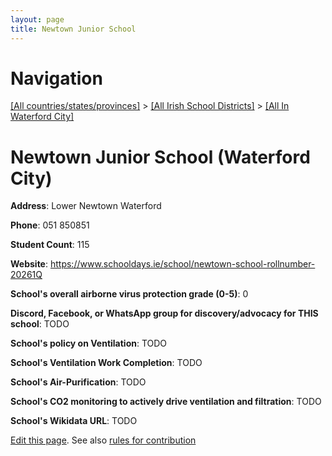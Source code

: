```yaml
---
layout: page
title: Newtown Junior School
---
```

# Navigation

[[All countries/states/provinces]](../../..) > [[All Irish School Districts]](../..) > [[All In Waterford City]](..)

# Newtown Junior School (Waterford City)

**Address**: Lower Newtown Waterford

**Phone**: 051 850851

**Student Count**: 115

**Website**: <https://www.schooldays.ie/school/newtown-school-rollnumber-20261Q>

**School's overall airborne virus protection grade (0-5)**: 0

**Discord, Facebook, or WhatsApp group for discovery/advocacy for THIS school**: TODO

**School's policy on Ventilation**: TODO

**School's Ventilation Work Completion**: TODO

**School's Air-Purification**: TODO

**School's CO2 monitoring to actively drive ventilation and filtration**: TODO

**School's Wikidata URL**: TODO


[Edit this page](https://github.com/ventilate-schools/Ireland/edit/main/./Waterford_City/Newtown_Junior_School.md). See also [rules for contribution](../../../contribution-rules/)